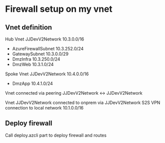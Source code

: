 # Firewall setup on my vnet

## Vnet definition

Hub Vnet JJDevV2Network 10.3.0.0/16

- AzureFirewallSubnet 10.3.252.0/24
- GatewaySubnet 10.3.0.0/29
- DmzInfra 10.3.250.0/24
- DmzWeb 10.3.1.0/24

Spoke Vnet JJDevV2Network 10.4.0.0/16

- DmzApp 10.4.1.0/24

Vnet connected via peering JJDevV2Network <-> JJDevV2Network

Vnet JJDevV2Network connected to onprem via JJDevV2Network S2S VPN connection to local network 10.1.0.0/16

## Deploy firewall

Call deploy.azcli part to deploy firewall and routes